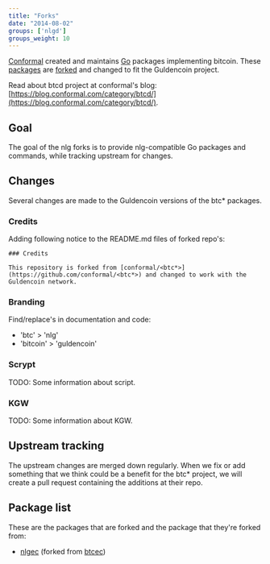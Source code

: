 ```yaml
---
title: "Forks"
date: "2014-08-02"
groups: ['nlgd']
groups_weight: 10
---
```


[Conformal](https://conformal.com/) created and maintains [Go](http://golang.org) packages implementing bitcoin. These [packages](https://github.com/conformal/?query=btc) are [forked](https://github.com/nlgcoin/?query=nlg) and changed to fit the Guldencoin project.

Read about btcd project at conformal's blog: [https://blog.conformal.com/category/btcd/](https://blog.conformal.com/category/btcd/).

## Goal

The goal of the nlg forks is to provide nlg-compatible Go packages and commands, while tracking upstream for changes.

## Changes

Several changes are made to the Guldencoin versions of the btc* packages.

### Credits
Adding following notice to the README.md files of forked repo's:

```
### Credits

This repository is forked from [conformal/<btc*>](https://github.com/conformal/<btc*>) and changed to work with the Guldencoin network.
```

### Branding
Find/replace's in documentation and code:

 - 'btc' > 'nlg'
 - 'bitcoin' > 'guldencoin'

### Scrypt
TODO: Some information about script.

### KGW
TODO: Some information about KGW.

## Upstream tracking

The upstream changes are merged down regularly.
When we fix or add something that we think could be a benefit for the btc* project, we will create a pull request containing the additions at their repo.

## Package list
These are the packages that are forked and the package that they're forked from:

 - [nlgec](https://github.com/nlgcoin/nlgec) (forked from [btcec](https://github.com/conformal/btcec))


